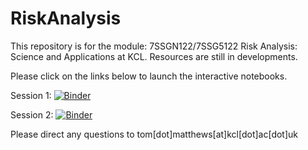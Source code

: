 # RiskAnalysis
This repository is for the module: 7SSGN122/7SSG5122 Risk Analysis: Science and Applications at KCL. Resources are still in developments. 

Please click on the links below to launch the interactive notebooks. 

Session 1: [![Binder](https://mybinder.org/badge_logo.svg)](https://mybinder.org/v2/gh/climatom/RiskAnalysis/master?labpath=Risk%201.ipynb)

Session 2: [![Binder](https://notebooks.gesis.org/binder/badge_logo.svg)](https://notebooks.gesis.org/binder/v2/gh/climatom/RiskAnalysis/HEAD?labpath=Risk%202.ipynb)


Please direct any questions to tom[dot]matthews[at]kcl[dot]ac[dot]uk
